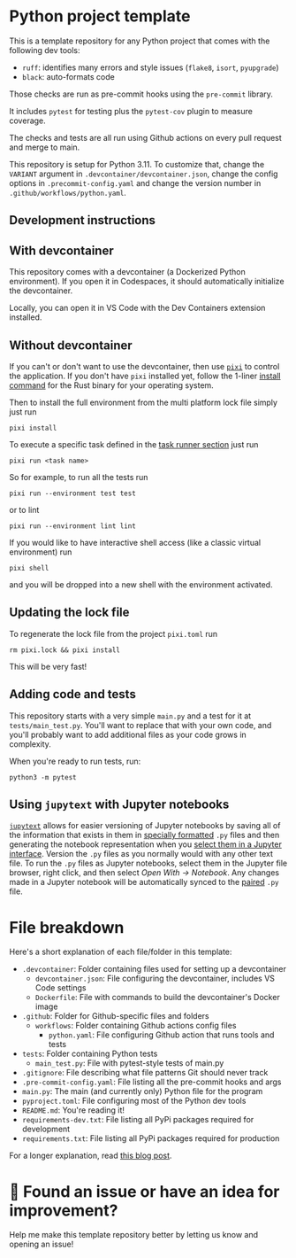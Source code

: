 # Python project template

This is a template repository for any Python project that comes with the following dev tools:

* `ruff`: identifies many errors and style issues (`flake8`, `isort`, `pyupgrade`)
* `black`: auto-formats code

Those checks are run as pre-commit hooks using the `pre-commit` library.

It includes `pytest` for testing plus the `pytest-cov` plugin to measure coverage.

The checks and tests are all run using Github actions on every pull request and merge to main.

This repository is setup for Python 3.11. To customize that, change the `VARIANT` argument in `.devcontainer/devcontainer.json`, change the config options in `.precommit-config.yaml` and change the version number in `.github/workflows/python.yaml`.

## Development instructions

## With devcontainer

This repository comes with a devcontainer (a Dockerized Python environment). If you open it in Codespaces, it should automatically initialize the devcontainer.

Locally, you can open it in VS Code with the Dev Containers extension installed.

## Without devcontainer

If you can't or don't want to use the devcontainer, then use [`pixi`](https://pixi.sh/) to control the application.
If you don't have `pixi` installed yet, follow the 1-liner [install command](https://pixi.sh/latest/#installation) for the Rust binary for your operating system.

Then to install the full environment from the multi platform lock file simply just run

```
pixi install
```

To execute a specific task defined in the [task runner section](https://pixi.sh/latest/advanced/advanced_tasks/) just run

```
pixi run <task name>
```

So for example, to run all the tests run

```
pixi run --environment test test
```

or to lint

```
pixi run --environment lint lint
```

If you would like to have interactive shell access (like a classic virtual environment) run

```
pixi shell
```

and you will be dropped into a new shell with the environment activated.

## Updating the lock file

To regenerate the lock file from the project `pixi.toml` run

```
rm pixi.lock && pixi install
```

This will be very fast!

## Adding code and tests

This repository starts with a very simple `main.py` and a test for it at `tests/main_test.py`.
You'll want to replace that with your own code, and you'll probably want to add additional files
as your code grows in complexity.

When you're ready to run tests, run:

```
python3 -m pytest
```

## Using `jupytext` with Jupyter notebooks

[`jupytext`](https://jupytext.readthedocs.io/) allows for easier versioning of Jupyter notebooks by saving all of the information that exists in them in [specially formatted](https://jupytext.readthedocs.io/en/latest/formats-scripts.html#the-percent-format) `.py` files and then generating the notebook representation when you [select them in a Jupyter interface](https://jupytext.readthedocs.io/en/latest/text-notebooks.html#how-to-open-a-text-notebook-in-jupyter-lab).
Version the `.py` files as you normally would with any other text file.
To run the `.py` files as Jupyter notebooks, select them in the Jupyter file browser, right click, and then select _Open With → Notebook_.
Any changes made in a Jupyter notebook will be automatically synced to the [paired](https://jupytext.readthedocs.io/en/latest/paired-notebooks.html) `.py` file.

# File breakdown

Here's a short explanation of each file/folder in this template:

* `.devcontainer`: Folder containing files used for setting up a devcontainer
  * `devcontainer.json`: File configuring the devcontainer, includes VS Code settings
  * `Dockerfile`: File with commands to build the devcontainer's Docker image
* `.github`: Folder for Github-specific files and folders
  * `workflows`: Folder containing Github actions config files
    * `python.yaml`: File configuring Github action that runs tools and tests
* `tests`: Folder containing Python tests
  * `main_test.py`: File with pytest-style tests of main.py
* `.gitignore`: File describing what file patterns Git should never track
* `.pre-commit-config.yaml`: File listing all the pre-commit hooks and args
* `main.py`: The main (and currently only) Python file for the program
* `pyproject.toml`: File configuring most of the Python dev tools
* `README.md`: You're reading it!
* `requirements-dev.txt`: File listing all PyPi packages required for development
* `requirements.txt`: File listing all PyPi packages required for production

For a longer explanation, read [this blog post](http://blog.pamelafox.org/2022/09/how-i-setup-python-project.html).

# 🔎 Found an issue or have an idea for improvement?

Help me make this template repository better by letting us know and opening an issue!
